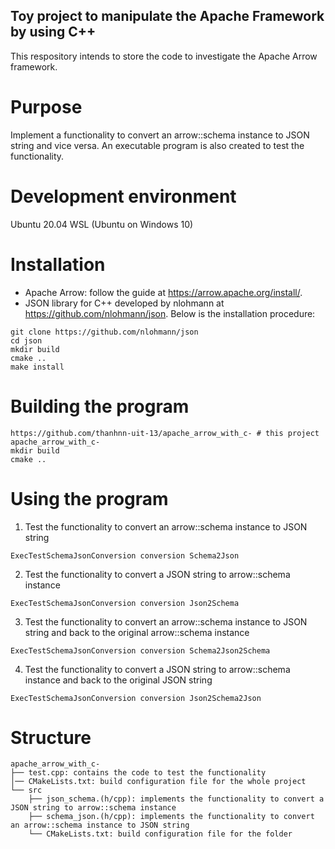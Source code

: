 ## Toy project to manipulate the Apache Framework by using C++
This respository intends to store the code to investigate the Apache Arrow framework.

# Purpose
Implement a functionality to convert an arrow::schema instance to JSON string and vice versa. An executable program is also created to test the functionality.

# Development environment
Ubuntu 20.04 WSL (Ubuntu on Windows 10)

# Installation
- Apache Arrow: follow the guide at https://arrow.apache.org/install/.
- JSON library for C++ developed by nlohmann at https://github.com/nlohmann/json. Below is the installation procedure:
```
git clone https://github.com/nlohmann/json
cd json
mkdir build
cmake ..
make install
```

# Building the program
```
https://github.com/thanhnn-uit-13/apache_arrow_with_c- # this project
apache_arrow_with_c-
mkdir build
cmake ..
```

# Using the program
1. Test the functionality to convert an arrow::schema instance to JSON string
```
ExecTestSchemaJsonConversion conversion Schema2Json
```
2. Test the functionality to convert a JSON string to arrow::schema instance
```
ExecTestSchemaJsonConversion conversion Json2Schema
```
3. Test the functionality to convert an arrow::schema instance to JSON string and back to the original arrow::schema instance
```
ExecTestSchemaJsonConversion conversion Schema2Json2Schema
```
4. Test the functionality to convert a JSON string to arrow::schema instance and back to the original JSON string
```
ExecTestSchemaJsonConversion conversion Json2Schema2Json
```

# Structure
```
apache_arrow_with_c-
├── test.cpp: contains the code to test the functionality
│── CMakeLists.txt: build configuration file for the whole project
└── src
    ├── json_schema.(h/cpp): implements the functionality to convert a JSON string to arrow::schema instance 
    ├── schema_json.(h/cpp): implements the functionality to convert an arrow::schema instance to JSON string
    └── CMakeLists.txt: build configuration file for the folder
```
